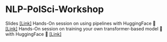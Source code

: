 # NLP-PolSci-Workshop

Slides [[Link]](https://docs.google.com/presentation/d/1T1pkN65vgXrR8M9h8ui-keEp4vzv8nKo1aryfHZvkI8/edit?usp=sharing)
Hands-On session on using pipelines with HuggingFace 🤗 [[Link]](https://colab.research.google.com/drive/1aX1TiRLtMcinypRKq9VP73wFO9zyJrju?usp=sharing)
Hands-On session on training your own transformer-based model 🤖 with HuggingFace 🤗 [[Link]](https://colab.research.google.com/drive/1aX1TiRLtMcinypRKq9VP73wFO9zyJrju?usp=sharing)
